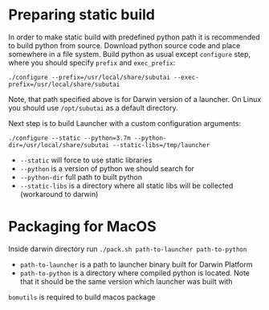 Preparing static build
===============

In order to make static build with predefined python path it is recommended to build python from source. Download python source code and place somewhere in a file system. Build python as usual except `configure` step, where you should specify `prefix` and `exec_prefix`:

```
./configure --prefix=/usr/local/share/subutai --exec-prefix=/usr/local/share/subutai
```

Note, that path specified above is for Darwin version of a launcher. On Linux you should use `/opt/subutai` as a default directory.

Next step is to build Launcher with a custom configuration arguments:

```
./configure --static --python=3.7m --python-dir=/usr/local/share/subutai --static-libs=/tmp/launcher
```

* `--static` will force to use static libraries
* `--python` is a version of python we should search for
* `--python-dir` full path to built python
* `--static-libs` is a directory where all static libs will be collected (workaround to darwin)

Packaging for MacOS
===============

Inside darwin directory run ```./pack.sh path-to-launcher path-to-python```

* `path-to-launcher` is a path to launcher binary built for Darwin Platform
* `path-to-python` is a directory where compiled python is located. Note that it should be the same version which launcher was built with

`bomutils` is required to build macos package
